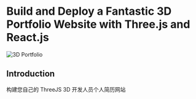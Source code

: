 # Build and Deploy a Fantastic 3D Portfolio Website with Three.js and React.js
![3D Portfolio](https://i.ibb.co/9ykhLtM/Thumbnail.png)

## Introduction
构建您自己的 ThreeJS 3D 开发人员个人简历网站
 